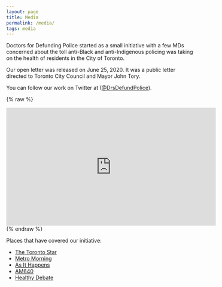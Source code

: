 ```yaml
---
layout: page
title: Media
permalink: /media/
tags: media
---
```


Doctors for Defunding Police started as a small initiative with a few MDs concerned about the toll anti-Black and anti-Indigenous policing was taking on the health of residents in the City of Toronto.

Our open letter was released on June 25, 2020. It was a public letter directed to Toronto City Council and Mayor John Tory.

You can follow our work on Twitter at ([@DrsDefundPolice](https://twitter.com/DrsDefundPolice)).

{% raw %}
<iframe width="560" height="315" src="https://www.youtube.com/embed/zPjYWzyoJ28" frameborder="0" allow="accelerometer; autoplay; encrypted-media; gyroscope; picture-in-picture" allowfullscreen></iframe>
{% endraw %}

Places that have covered our initiative:

- [The Toronto Star](https://www.thestar.com/opinion/contributors/2020/06/26/policing-is-a-public-health-crisis.html)
- [Metro Morning](https://www.cbc.ca/listen/live-radio/1-39-metro-morning/clip/15784180-health-professionals-call-to-defund-police)
- [As It Happens](https://www.cbc.ca/listen/live-radio/1-82-here-and-now-toronto/clip/15784281-why-a-group-of-toronto-doctors-are-putting-their-weight-behind-defunding-the-police)
- [AM640](https://omny.fm/shows/am640-the-morning-show/group-of-50-doctors-in-toronto-call-for-defunding)
- [Healthy Debate](https://healthydebate.ca/opinions/defund-the-police-resource-our-communites-a-call-for-structural-change)
